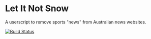 Let It Not Snow
===============

A userscript to remove sports "news" from Australian news websites.

[![Build Status](https://travis-ci.org/danielnixon/let-it-not-snow.svg?branch=master)](https://travis-ci.org/danielnixon/let-it-not-snow)
